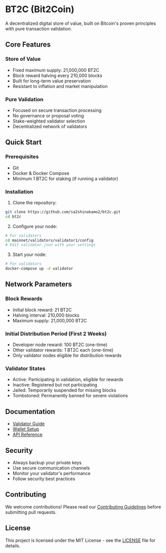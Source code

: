 # BT2C (Bit2Coin)

A decentralized digital store of value, built on Bitcoin's proven principles with pure transaction validation.

## Core Features

### Store of Value
- Fixed maximum supply: 21,000,000 BT2C
- Block reward halving every 210,000 blocks
- Built for long-term value preservation
- Resistant to inflation and market manipulation

### Pure Validation
- Focused on secure transaction processing
- No governance or proposal voting
- Stake-weighted validator selection
- Decentralized network of validators

## Quick Start

### Prerequisites
- Git
- Docker & Docker Compose
- Minimum 1 BT2C for staking (if running a validator)

### Installation

1. Clone the repository:
```bash
git clone https://github.com/sa2shinakamo2/bt2c.git
cd bt2c
```

2. Configure your node:
```bash
# For validators
cd mainnet/validators/validator1/config
# Edit validator.json with your settings
```

3. Start your node:
```bash
# For validators
docker-compose up -d validator
```

## Network Parameters

### Block Rewards
- Initial block reward: 21 BT2C
- Halving interval: 210,000 blocks
- Maximum supply: 21,000,000 BT2C

### Initial Distribution Period (First 2 Weeks)
- Developer node reward: 100 BT2C (one-time)
- Other validator rewards: 1 BT2C each (one-time)
- Only validator nodes eligible for distribution rewards

### Validator States
- Active: Participating in validation, eligible for rewards
- Inactive: Registered but not participating
- Jailed: Temporarily suspended for missing blocks
- Tombstoned: Permanently banned for severe violations

## Documentation
- [Validator Guide](/website/validators.html)
- [Wallet Setup](/website/docs.html#wallet-setup)
- [API Reference](/website/docs/api.html)

## Security
- Always backup your private keys
- Use secure communication channels
- Monitor your validator's performance
- Follow security best practices

## Contributing
We welcome contributions! Please read our [Contributing Guidelines](CONTRIBUTING.md) before submitting pull requests.

## License
This project is licensed under the MIT License - see the [LICENSE](LICENSE) file for details.

